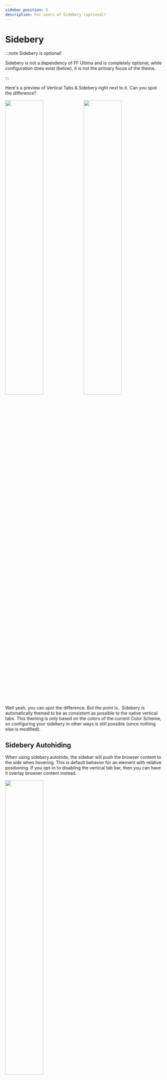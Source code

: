 ```yaml
---
sidebar_position: 4
description: For users of Sidebery (optional)
---
```


# Sidebery

:::note Sidebery is optional!

Sidebery is not a dependency of FF Ultima and is completely optional, while configuration does exist (below), it is not the primary focus of the theme.

:::

Here's a preview of Vertical Tabs & Sidebery right next to it. Can you spot the difference?

<img width="49%" src="../../img/settings/sideberyonly.gif" /> <img width="49%" src="../../img/settings/verttabsonly.gif" />

Well yeah, you can spot the difference. But the point is.. Sidebery is automatically themed to be as consistent as possible to the native vertical tabs. This theming is only based on the colors of the current Color Scheme, so configuring your sidebery in other ways is still possible (since nothing else is modified).

## Sidebery Autohiding

When using sidebery.autohide, the sidebar will push the browser content to the side when hovering. This is default behavior for an element with relative positioning. If you opt-in to disabling the vertical tab bar, then you can have it overlay browser content instead.

<img width="49%" src="../../img/settings/sidebarbehavior.gif" />

## How to use Sidebery ONLY (with vertical tab bar disabled)

:::danger Note
This <ins>only works with</ins> ExpandOnHover `on` for Vertical Tabs.
:::
1. Open Sidebery
2. Enable `ultima.tabs.vertical.hide` to completely hide the Vertical tab bar.
   - `Optional` To keep the verttabbar accessible. Enable `ultima.tabs.vertical.hide.in.screenedge` to have them hide in screen edge.
   - `Optional` To keep the verttabbar accessible. Enable `ultima.tabs.vertical.hide.in.screencorner` to have them hide in bottom screen corner.
   - `Optional` Turn off `ultima.sidebar.revamped.hide.when.horizontal` if the revamped sidebar is still visible.

<iframe width="100%" height="490" src="https://github.com/user-attachments/assets/20241a30-a7c5-4430-a6b5-ad65433005f9" title="YouTube video player" frameborder="0" allow="accelerometer; autoplay; clipboard-write; encrypted-media; gyroscope; picture-in-picture; web-share; fullscreen" referrerpolicy="strict-origin-when-cross-origin" allowfullscreen></iframe>

<!-- https://github.com/user-attachments/assets/20241a30-a7c5-4430-a6b5-ad65433005f9 -->




## Sidebery Extension Settings

> This is for best compatibility with the theme, other configurations should work just fine but they are unaccounted for.

![sidebery](https://github.com/user-attachments/assets/c012bf97-e4f4-4539-96dd-b6d60d61e036)

![Screenshot_20250507_045918](https://github.com/user-attachments/assets/62ab45f8-fd58-4501-80c5-36a691986c1a)

Basically a top down format works best with FF Ultima's themed Sidebery. Pinned tabs on top, and Navigation horizontal or hidden.

If you don't want to use these extension settings, you can always disabled `user.theme.xtension.sidebery` and theme Sidebery completely to your own preference.

## Personal Configurations

If you ever want to change the Sidebery theme, either change your Color Scheme `user.theme.` or turn off `user.theme.xtension.sidebery` to use default Sidebery (unmodified). You may be able to modify FF-Ultima's configuration in Sidebery's Style Editor too (untested).

If you scroll down to `Other` in the Sidebery Style Editor. FF Ultima `uc` variables are recognized and editable. I haven't tested these much but it was surprising to see that Sidebery can detect them.

![Sidebery Style Editor](https://github.com/user-attachments/assets/7e87b15f-6fa4-4660-8262-88bab256e0e1)

# That's all

<iframe width="100%" height="490" autoplay="false" src="https://www.youtube.com/embed/xtUBmixQHvo?si=sbwFFhKCRRK4OeaR" title="YouTube video player" frameborder="0" allow="accelerometer; clipboard-write; encrypted-media; gyroscope; picture-in-picture; web-share; fullscreen" referrerpolicy="strict-origin-when-cross-origin" allowfullscreen></iframe>